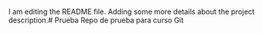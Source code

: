 I am editing the README file. Adding some more details about the project description.# Prueba
Repo de prueba para curso Git
